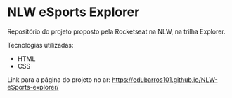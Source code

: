 # NLW eSports Explorer

Repositório do projeto proposto pela Rocketseat na NLW, na trilha Explorer.

Tecnologias utilizadas:

- HTML
- CSS

Link para a página do projeto no ar: https://edubarros101.github.io/NLW-eSports-explorer/
